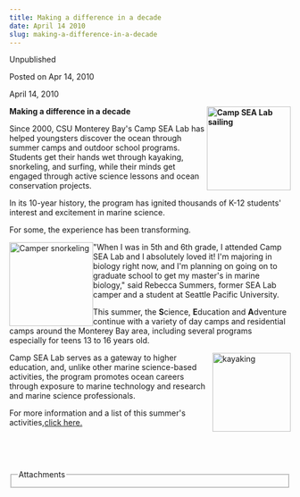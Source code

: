 ```yaml
---
title: Making a difference in a decade
date: April 14 2010
slug: making-a-difference-in-a-decade
---
```


 


<div class="unpublished">Unpublished</div>

<span class="date">Posted on Apr 14, 2010    </span>
<p>April 14, 2010<strong>&#xA0;<br/></strong></p>
<strong><img alt="Camp SEA Lab sailing" height="150" src="https://news.csumb.edu/sites/default/files/65/igx_migrate/images/Camp%20SEA%20Lab%201.jpg" style="float:right" width="150">Making a difference in a
decade</img></strong>
<p>Since 2000, CSU Monterey Bay&apos;s Camp SEA Lab has helped
youngsters discover the ocean through summer camps and outdoor
school programs. Students get their hands wet through kayaking,
snorkeling, and surfing, while their minds get engaged through
active science lessons and ocean conservation projects.&#xA0;</p>
<p>In its 10-year history, the program has ignited thousands of
K-12 students&apos; interest and excitement in marine science.&#xA0;</p>
<p>For some, the experience has been transforming.</p>
<p><img alt="Camper snorkeling" height="150" src="https://news.csumb.edu/sites/default/files/65/igx_migrate/images/Camp%20SEA%20Lab%202.jpg" style="float:left" width="150">&quot;When I was in 5th and 6th grade,
I attended Camp SEA Lab and I absolutely loved it! I&apos;m majoring in
biology right now, and I&apos;m planning on going on to graduate school
to get my master&apos;s in marine biology,&quot; said Rebecca Summers, former
SEA Lab camper and a student at Seattle Pacific University.</img></p>
<p>This summer, the <strong>S</strong>cience,
<strong>E</strong>ducation and <strong>A</strong>dventure continue
with a variety of day camps and residential camps around the
Monterey Bay area, including several programs especially for teens
13 to 16 years old.</p>
<p><img alt="kayaking" height="141" src="https://news.csumb.edu/sites/default/files/65/igx_migrate/images/Camp%20SEA%20Lab%203.jpg" style="float:right" width="140">Camp SEA Lab serves as a gateway
to higher education, and, unlike other marine science-based
activities, the program promotes ocean careers through exposure to
marine technology and research and marine science
professionals.&#xA0;</img></p>
<p>For more information and a list of this summer&apos;s
activities,<a href="https://www.campsealab.org" rel="nofollow">click
here.</a></p>
<p>&#xA0;</p>
<p>&#xA0;</p>
<fieldset class="fieldgroup group-attachments">
<legend>Attachments</legend>
<div class="field field-type-emvideo field-field-attach-video">
<div class="field-items">
<div class="field-item odd">
<div class="emvideo emvideo-video emvideo-"/>
</div>
</div>
</div>
</fieldset>





 
